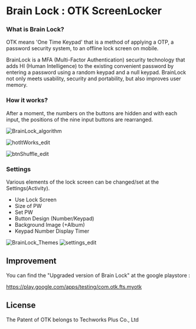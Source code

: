 # Brain Lock : OTK ScreenLocker


### What is Brain Lock?

OTK means 'One Time Keypad' that is a method of applying a OTP, a password security system, to an offline lock screen on mobile.

BrainLock is a MFA (Multi-Factor Authentication) security technology that adds HI (Human Intelligence) to the existing convenient password by entering a password using a random keypad and a null keypad. BrainLock not only meets usability, security and portability, but also improves user memory.



### How it works?

After a moment, the numbers on the buttons are hidden and with each input, the positions of the nine input buttons are rearranged.

![BrainLock_algorithm](https://user-images.githubusercontent.com/32887580/73826158-a0bbf200-4840-11ea-8614-497263a211fe.JPG)

![hotItWorks_edit](https://user-images.githubusercontent.com/32887580/73826189-b3362b80-4840-11ea-9538-ac7fdd25b685.gif)

![btnShuffle_edit](https://user-images.githubusercontent.com/32887580/73826225-c34e0b00-4840-11ea-9d7f-cf25a63aeb7f.gif)



### Settings

Various elements of the lock screen can be changed/set at the Settings(Activity).

- Use Lock Screen
- Size of PW
- Set PW
- Button Design (Number/Keypad)
- Background Image (+Album)
- Keypad Number Display Timer

![BrainLock_Themes](https://user-images.githubusercontent.com/32887580/73826244-cfd26380-4840-11ea-8311-81d62beabeb9.JPG)
![settings_edit](https://user-images.githubusercontent.com/32887580/73826264-d6f97180-4840-11ea-943f-ecd5731b4926.gif)



## Improvement


You can find the "Upgraded version of Brain Lock" at the google playstore :

https://play.google.com/apps/testing/com.otk.fts.myotk



## License


The Patent of OTK belongs to Techworks Plus Co., Ltd

